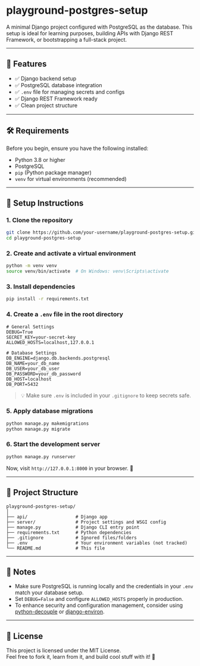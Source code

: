 # playground-postgres-setup

A minimal Django project configured with PostgreSQL as the database. This setup is ideal for learning purposes, building APIs with Django REST Framework, or bootstrapping a full-stack project.

---

## 🚀 Features

- ✅ Django backend setup
- ✅ PostgreSQL database integration
- ✅ `.env` file for managing secrets and configs
- ✅ Django REST Framework ready
- ✅ Clean project structure

---

## 🛠️ Requirements

Before you begin, ensure you have the following installed:

- Python 3.8 or higher
- PostgreSQL
- `pip` (Python package manager)
- `venv` for virtual environments (recommended)

---

## 🔧 Setup Instructions

### 1. Clone the repository

```bash
git clone https://github.com/your-username/playground-postgres-setup.git
cd playground-postgres-setup
```

### 2. Create and activate a virtual environment

```bash
python -m venv venv
source venv/bin/activate  # On Windows: venv\Scripts\activate
```

### 3. Install dependencies

```bash
pip install -r requirements.txt
```

### 4. Create a `.env` file in the root directory

```env
# General Settings
DEBUG=True
SECRET_KEY=your-secret-key
ALLOWED_HOSTS=localhost,127.0.0.1

# Database Settings
DB_ENGINE=django.db.backends.postgresql
DB_NAME=your_db_name
DB_USER=your_db_user
DB_PASSWORD=your_db_password
DB_HOST=localhost
DB_PORT=5432
```

> 💡 Make sure `.env` is included in your `.gitignore` to keep secrets safe.

### 5. Apply database migrations

```bash
python manage.py makemigrations
python manage.py migrate
```

### 6. Start the development server

```bash
python manage.py runserver
```

Now, visit `http://127.0.0.1:8000` in your browser. 🎉

---

## 📁 Project Structure

```
playground-postgres-setup/
│
├── api/                  # Django app
├── server/               # Project settings and WSGI config
├── manage.py             # Django CLI entry point
├── requirements.txt      # Python dependencies
├── .gitignore            # Ignored files/folders
├── .env                  # Your environment variables (not tracked)
└── README.md             # This file
```

---

## 📌 Notes

- Make sure PostgreSQL is running locally and the credentials in your `.env` match your database setup.
- Set `DEBUG=False` and configure `ALLOWED_HOSTS` properly in production.
- To enhance security and configuration management, consider using [python-decouple](https://pypi.org/project/python-decouple/) or [django-environ](https://pypi.org/project/django-environ/).

---

## 📄 License

This project is licensed under the MIT License.  
Feel free to fork it, learn from it, and build cool stuff with it! 🚀

